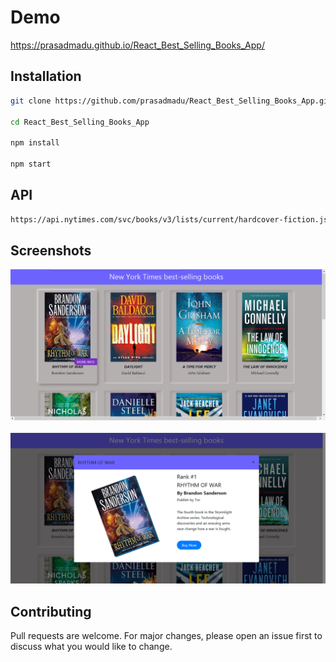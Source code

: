# Demo

https://prasadmadu.github.io/React_Best_Selling_Books_App/

## Installation


```bash
git clone https://github.com/prasadmadu/React_Best_Selling_Books_App.git

cd React_Best_Selling_Books_App

npm install

npm start
```

## API

```bash
https://api.nytimes.com/svc/books/v3/lists/current/hardcover-fiction.json?api-key=<key>
```

## Screenshots
<div>
  <img src="./public/1.png">
</div>
<br/>
<div>
  <img src="./public/2.png">
</div>

## Contributing
Pull requests are welcome. For major changes, please open an issue first to discuss what you would like to change.

